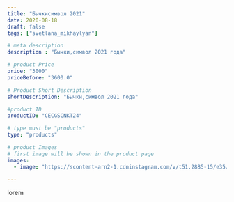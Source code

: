```yaml
---
title: "Бычкисимвол 2021"
date: 2020-08-18
draft: false
tags: ["svetlana_mikhaylyan"]

# meta description
description : "Бычки,символ 2021 года"

# product Price
price: "3000"
priceBefore: "3600.0"

# Product Short Description
shortDescription: "Бычки,символ 2021 года"

#product ID
productID: "CECGSCNKT24"

# type must be "products"
type: "products"

# product Images
# first image will be shown in the product page
images:
  - image: "https://scontent-arn2-1.cdninstagram.com/v/t51.2885-15/e35/118241130_2650087285244570_6203193377815831165_n.jpg?se=7&tp=1&_nc_ht=scontent-arn2-1.cdninstagram.com&_nc_cat=102&_nc_ohc=yntsB3yaBJkAX_wEz37&ccb=7-4&oh=c4ecee49591b99e9442c04e0b6f2b26e&oe=6081E195&_nc_sid=86f79a&ig_cache_key=MjM3ODQ5MTE4MDgwMjk4MTMwNA%3D%3D.2-ccb7-4"

---
```

lorem
